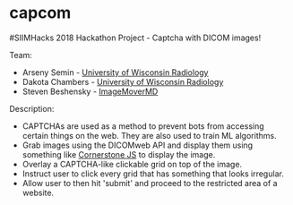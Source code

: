 # capcom
#SIIMHacks 2018 Hackathon Project - Captcha with DICOM images!


Team:
* Arseny Semin - [University of Wisconsin Radiology](https://radiology.wisc.edu)
* Dakota Chambers - [University of Wisconsin Radiology](https://radiology.wisc.edu)
* Steven Beshensky - [ImageMoverMD](https://www.imagemovermd.com/)

Description:

* CAPTCHAs are used as a method to prevent bots from accessing certain things on the web. They are also used to train ML algorithms.
* Grab images using the DICOMweb API and display them using something like [Cornerstone JS](https://github.com/cornerstonejs/cornerstone) to display the image.
* Overlay a CAPTCHA-like clickable grid on top of the image.
* Instruct user to click every grid that has something that looks irregular.
* Allow user to then hit 'submit' and proceed to the restricted area of a website.
